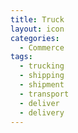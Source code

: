 ```yaml
---
title: Truck
layout: icon
categories:
  - Commerce
tags:
  - trucking
  - shipping
  - shipment
  - transport
  - deliver
  - delivery
---
```

